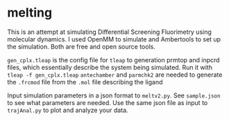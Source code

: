 # melting

This is an attempt at simulating Differential Screening Fluorimetry using molecular dynamics. I used OpenMM to simulate and Ambertools to set up the simulation. Both are free and open source tools. 

`gen_cplx.tleap` is the config file for `tleap` to generation prmtop and inpcrd files, which essentially describe the system being simulated. Run it with `tleap -f gen_cplx.tleap`
`antechamber` and `parmchk2` are needed to generate the `.frcmod` file from the `.mol` file describing the ligand

Input simulation parameters in a json format to `meltv2.py`. See `sample.json` to see what parameters are needed.
Use the same json file as input to `trajAnal.py` to plot and analyze your data. 
